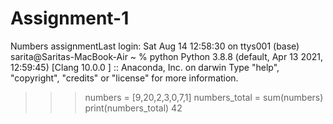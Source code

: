 # Assignment-1

Numbers assignmentLast login: Sat Aug 14 12:58:30 on ttys001
(base) sarita@Saritas-MacBook-Air ~ % python
Python 3.8.8 (default, Apr 13 2021, 12:59:45) 
[Clang 10.0.0 ] :: Anaconda, Inc. on darwin
Type "help", "copyright", "credits" or "license" for more information.
>>> numbers = [9,20,2,3,0,7,1]
>>> numbers_total = sum(numbers)
>>> print(numbers_total)
42


